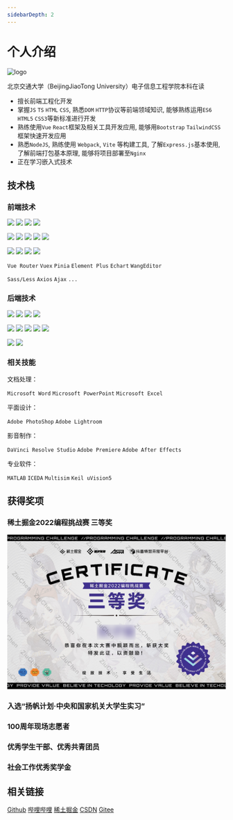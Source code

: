 ```yaml
---
sidebarDepth: 2
---
```


# 个人介绍

![logo](/logo.png)

北京交通大学（BeijingJiaoTong University）电子信息工程学院本科在读

* 擅长前端工程化开发
* 掌握`JS` `TS` `HTML` `CSS`, 熟悉`DOM` `HTTP`协议等前端领域知识, 能够熟练运用`ES6` `HTML5` `CSS3`等新标准进行开发
* 熟练使用`Vue` `React`框架及相关工具开发应用, 能够用`Bootstrap` `TailwindCSS`框架快速开发应用
* 熟悉`NodeJS`, 熟练使用 `Webpack`, `Vite` 等构建工具, 了解`Express.js`基本使用, 了解前端打包基本原理, 能够将项目部署至`Nginx`
* 正在学习嵌入式技术

## 技术栈

### 前端技术

![](https://img.shields.io/badge/-JavaScript-f7e018?style=flat-square&logo=javascript&logoColor=white)
![](https://img.shields.io/badge/TypeScript-007ACC?style=flat-square&logo=typescript&logoColor=white)
![](https://img.shields.io/badge/HTML5-E34F26?style=flat-square&logo=html5&logoColor=white)
![](https://img.shields.io/badge/CSS3-1572B6?style=flat-square&logo=css3&logoColor=white)

![](https://img.shields.io/badge/Vue-35495E?style=flat-square&logo=vuedotjs&logoColor=4FC08D)
![](https://img.shields.io/badge/React-20232A?style=flat-square&logo=react&logoColor=61DAFB)
![](https://img.shields.io/badge/Bootstrap-563D7C?style=flat-square&logo=bootstrap&logoColor=white)
![](https://img.shields.io/badge/Tailwind_CSS-38B2AC?style=flat-square&logo=tailwind-css&logoColor=white)
![](https://img.shields.io/badge/ThreeJs-black?style=flat-square&logo=three.js&logoColor=white)

![](https://img.shields.io/badge/Webpack-8DD6F9?style=flat-square&logo=Webpack&logoColor=white)
![](https://img.shields.io/badge/Vite-B73BFE?style=flat-square&logo=vite&logoColor=FFD62E)
![](https://img.shields.io/badge/Yarn-2C8EBB?style=flat-square&logo=yarn&logoColor=white)
![](https://img.shields.io/badge/Nginx-009639?style=flat-square&logo=nginx&logoColor=white)

`Vue Router` `Vuex` `Pinia` `Element Plus` `Echart` `WangEditor`

`Sass/Less` `Axios` `Ajax` `...`

### 后端技术

![](https://img.shields.io/badge/Node.js-339933?style=flat-square&logo=nodedotjs&logoColor=white)
![](https://img.shields.io/badge/C-00599C?style=flat-square&logo=c&logoColor=white)
![](https://img.shields.io/badge/C%2B%2B-00599C?style=flat-square&logo=c%2B%2B&logoColor=white)
![](https://img.shields.io/badge/Python-FFD43B?style=flat-square&logo=python&logoColor=blue)

![](https://img.shields.io/badge/GIT-E44C30?style=flat-square&logo=git&logoColor=white)
![](https://img.shields.io/badge/-Linux-fcc624?style=flat-square&logo=linux&logoColor=white)
![](https://img.shields.io/badge/Cent%20OS-262577?style=flat-square&logo=CentOS&logoColor=white)
![](https://img.shields.io/badge/-MySQL-4479A1?style=flat-square&logo=MySQL&logoColor=fff)
![](https://img.shields.io/badge/-Docker-2496ED?style=flat-square&logo=docker&logoColor=ffffff)

![](https://img.shields.io/badge/Electron-2B2E3A?style=flat-square&logo=electron&logoColor=9FEAF9)
![](https://img.shields.io/badge/Express.js-000000?style=flat-square&logo=express&logoColor=white)

### 相关技能

文档处理：

`Microsoft Word` `Microsoft PowerPoint` `Microsoft Excel` 

平面设计：

`Adobe PhotoShop` `Adobe Lightroom`

影音制作：

`DaVinci Resolve Studio` `Adobe Premiere` `Adobe After Effects`

专业软件：

`MATLAB` `ICEDA` `Multisim` `Keil uVision5`

## 获得奖项

### 稀土掘金2022编程挑战赛 三等奖

![](./img/reward/1.png)

### 入选“扬帆计划·中央和国家机关大学生实习”

### 100周年现场志愿者

### 优秀学生干部、优秀共青团员

### 社会工作优秀奖学金

## 相关链接

[Github](https://github.com/ZiuChen)
[哔哩哔哩](https://space.bilibili.com/7597956)
[稀土掘金](https://juejin.cn/user/4420463502826087)
[CSDN](https://blog.csdn.net/Huuc6)
[Gitee](https://gitee.com/ziuc)